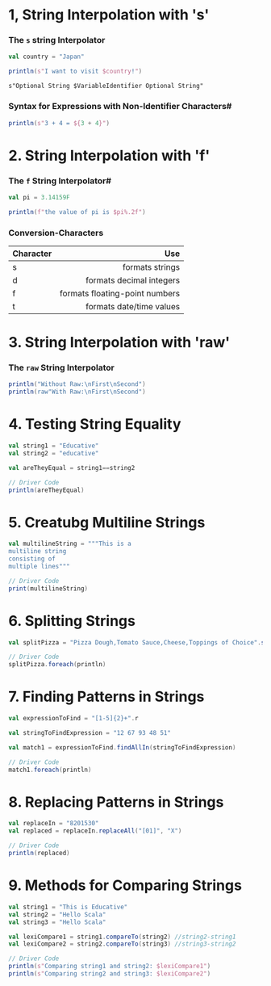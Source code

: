 # 1, String Interpolation with 's'

### The `s` string Interpolator

```scala
val country = "Japan"

println(s"I want to visit $country!")
```

`s"Optional String $VariableIdentifier Optional String"`

### Syntax for Expressions with Non-Identifier Characters#

```scala
println(s"3 + 4 = ${3 + 4}")
```

# 2. String Interpolation with 'f'

### The `f` String Interpolator# 

```scala
val pi = 3.14159F

println(f"the value of pi is $pi%.2f")
```

### Conversion-Characters


| Character	| Use |
| :------------ | --------: |
| s	|formats strings |
|d	|formats decimal integers |
|f	|formats floating-point numbers |
|t	|formats date/time values |


# 3. String Interpolation with 'raw'

### The `raw` String Interpolator


```scala
println("Without Raw:\nFirst\nSecond")
println(raw"With Raw:\nFirst\nSecond")
```


# 4. Testing String Equality

```scala
val string1 = "Educative"
val string2 = "educative"

val areTheyEqual = string1==string2

// Driver Code
println(areTheyEqual)
```

# 5. Creatubg Multiline Strings

```scala
val multilineString = """This is a 
multiline string
consisting of 
multiple lines"""

// Driver Code
print(multilineString)
```

# 6. Splitting Strings

```scala
val splitPizza = "Pizza Dough,Tomato Sauce,Cheese,Toppings of Choice".split(",")

// Driver Code
splitPizza.foreach(println)
```

# 7. Finding Patterns in Strings

```scala
val expressionToFind = "[1-5]{2}+".r

val stringToFindExpression = "12 67 93 48 51"

val match1 = expressionToFind.findAllIn(stringToFindExpression)

// Driver Code
match1.foreach(println)
```

# 8. Replacing Patterns in Strings


```scala
val replaceIn = "8201530"
val replaced = replaceIn.replaceAll("[01]", "X")

// Driver Code
println(replaced)
```

# 9. Methods for Comparing Strings

```scala
val string1 = "This is Educative"
val string2 = "Hello Scala"  
val string3 = "Hello Scala" 

val lexiCompare1 = string1.compareTo(string2) //string2-string1
val lexiCompare2 = string2.compareTo(string3) //string3-string2

// Driver Code
println(s"Comparing string1 and string2: $lexiCompare1")  
println(s"Comparing string2 and string3: $lexiCompare2") 
```





